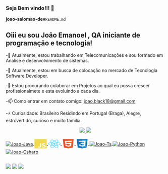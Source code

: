 ### Seja Bem vindo!!! 👋


**joao-salomao-dev**`README.md` 

## Oiii eu sou João Emanoel , QA iniciante de programação e tecnologia!

-🔭 Atualmente, estou trabalhando em Telecomunicações e sou formado em Analise e desenvolvimento de sistemas.                                                                     

-🌱 Atualmente, estou em busca de colocação no mercado de Tecnologia Software Developer.

-👯 Estou procurando colaborar em Projetos ao qual eu possa crescer profissionalmete e esta evoluindo a cada dia.

-📫 Como entrar em contato comigo: joao.black18@gmail.com

-⚡ Curiosidade: Brasileiro Residindo em Portugal (Braga), Alegre, estrovertido, curioso e muito familia. 

<div align="center">
  <a href="https://github.com/joao-salomao-dev">
  <img height="180em" src="https://github-readme-stats.vercel.app/api?username=joao-salomao-dev&show_icons=true&theme=dracula&include_all_commits=true&count_private=true"/>
  <img height="180em" src="https://github-readme-stats.vercel.app/api/top-langs/?username=joao-salomao-dev&layout=compact&langs_count=7&theme=dracula"/>
</div>
<div style="display: inline_block"><br>
  <img align="center" alt="Joao-Java" height="30" width="40" src="https://cdn.jsdelivr.net/gh/devicons/devicon/icons/java/java-original-wordmark.svg">
  <img align="center" alt="Joao-Js" height="30" width="40" src="https://raw.githubusercontent.com/devicons/devicon/master/icons/javascript/javascript-plain.svg">
  <img align="center" alt="Joao-React" height="30" width="40" src="https://raw.githubusercontent.com/devicons/devicon/master/icons/react/react-original.svg">
  <img align="center" alt="Joao-HTML" height="30" width="40" src="https://raw.githubusercontent.com/devicons/devicon/master/icons/html5/html5-original.svg">
  <img align="center" alt="Joao-CSS" height="30" width="40" src="https://raw.githubusercontent.com/devicons/devicon/master/icons/css3/css3-original.svg">
  <img align="center" alt="Joao-Ts" height="30" width="40" src="https://cdn.jsdelivr.net/gh/devicons/devicon/icons/vscode/vscode-original-wordmark.svg">
  <img align="center" alt="Joao-Python" height="30" width="40" src="https://cdn.jsdelivr.net/gh/devicons/devicon/icons/postgresql/postgresql-original-wordmark.svg">
  <img align="center" alt="Joao-Csharp" height="30" width="40" src="https://cdn.jsdelivr.net/gh/devicons/devicon/icons/mysql/mysql-original-wordmark.svg">
  
</div>
  
  ##
 
<div> 
  <a href="https://www.instagram.com/joao_emanoel_salomao/" target="_blank"><img src="https://img.shields.io/badge/-Instagram-%23E4405F?style=for-the-badge&logo=instagram&logoColor=white" target="_blank"></a>
    <a href = "mailto:joao.black18@gmail.com@gmail.com"><img src="https://img.shields.io/badge/-Gmail-%23333?style=for-the-badge&logo=gmail&logoColor=white" target="_blank"></a>
  <a href="https://www.linkedin.com/in/joao-emanoel//" target="_blank"><img src="https://img.shields.io/badge/-LinkedIn-%230077B5?style=for-the-badge&logo=linkedin&logoColor=white" target="_blank"></a> 
 
  
 
</div>

